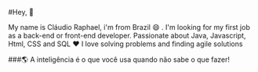 #Hey, 👋 

My name is Cláudio Raphael, i'm from Brazil 😄 .
I'm looking for my first job as a back-end or front-end developer.
Passionate about Java, Javascript, Html, CSS and SQL ❤️ 
I love solving problems and finding agile solutions


###🌎 A inteligência é o que você usa quando não sabe o que fazer!
